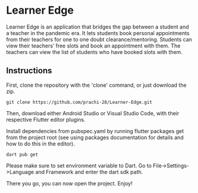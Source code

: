 # Learner Edge

Learner Edge is an application that bridges the gap between a student and a teacher in the pandemic era. It lets students book personal appointments from their teachers for one to one doubt clearance/mentoring. Students can view their teachers’ free slots and book an appointment with them. The teachers can view the list of students who have booked slots with them. 


## Instructions
First, clone the repository with the 'clone' command, or just download the zip.
```
git clone https://github.com/prachi-28/Learner-Edge.git
```
Then, download either Android Studio or Visual Studio Code, with their respective Flutter editor plugins. 

Install dependencies from pubspec.yaml by running flutter packages get from the project root (see using packages documentation for details and how to do this in the editor).

```
dart pub get
```
Please make sure to set environment variable to Dart. Go to File->Settings->Language and Framework and enter the dart sdk path.

There you go, you can now open the project. Enjoy!
